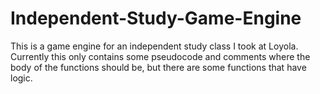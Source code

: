 # Independent-Study-Game-Engine

This is a game engine for an independent study class I took at Loyola. Currently this only contains some pseudocode and comments where the body of the functions should be, but there are some functions that have logic.